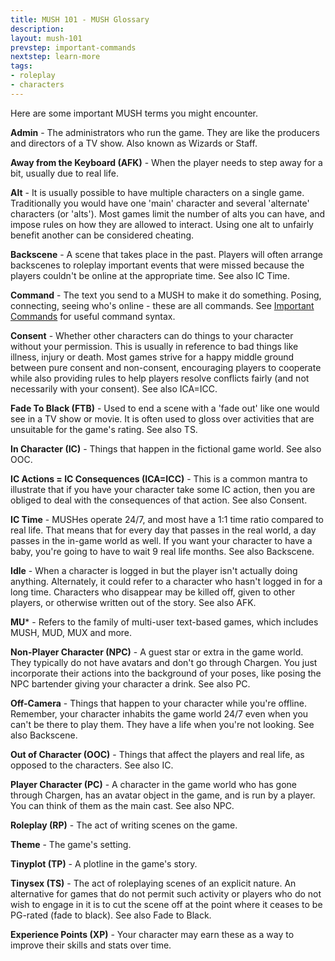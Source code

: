 ```yaml
---
title: MUSH 101 - MUSH Glossary
description:
layout: mush-101
prevstep: important-commands
nextstep: learn-more
tags: 
- roleplay
- characters
---
```


Here are some important MUSH terms you might encounter.

**Admin** - The administrators who run the game.  They are like the producers and directors of a TV show.   Also known as Wizards or Staff.

**Away from the Keyboard (AFK)** - When the player needs to step away for a bit, usually due to real life. 

**Alt** - It is usually possible to have multiple characters on a single game.   Traditionally you would have one 'main' character and several 'alternate' characters (or 'alts').  Most games limit the number of alts you can have, and impose rules on how they are allowed to interact.  Using one alt to unfairly benefit another can be considered cheating.

**Backscene** - A scene that takes place in the past.  Players will often arrange backscenes to roleplay important events that were missed because the players couldn't be online at the appropriate time.  See also IC Time.

**Command** - The text you send to a MUSH to make it do something.  Posing, connecting, seeing who's online - these are all commands.  See [Important Commands](/mush-101/important-commands) for useful command syntax.

**Consent**	- Whether other characters can do things to your character without your permission.  This is usually in reference to bad things like illness, injury or death. Most games strive for a happy middle ground between pure consent and non-consent, encouraging players to cooperate while also providing rules to help players resolve conflicts fairly (and not necessarily with your consent).   See also ICA=ICC.

**Fade To Black (FTB)** - Used to end a scene with a 'fade out' like one would see in a TV show or movie.   It is often used to gloss over activities that are unsuitable for the game's rating.   See also TS.

**In Character (IC)** - Things that happen in the fictional game world.   See also OOC.

**IC Actions = IC Consequences (ICA=ICC)**	- This is a common mantra to illustrate that if you have your character take some IC action, then you are obliged to deal with the consequences of that action.   See also Consent.

**IC Time**  - MUSHes operate 24/7, and most have a 1:1 time ratio compared to real life.  That means that for every day that passes in the real world, a day passes in the in-game world as well.  If you want your character to have a baby, you're going to have to wait 9 real life months.  See also Backscene.

**Idle** - When a character is logged in but the player isn't actually doing anything.  Alternately, it could refer to a character who hasn't logged in for a long time.  Characters who disappear may be killed off, given to other players, or otherwise written out of the story.  See also AFK.

**MU***	- Refers to the family of multi-user text-based games, which includes MUSH, MUD, MUX and more.

**Non-Player Character (NPC)** - A guest star or extra in the game world.  They typically do not have avatars and don't go through Chargen.  You just incorporate their actions into the background of your poses, like posing the NPC bartender giving your character a drink.  See also PC.

**Off-Camera** - Things that happen to your character while you're offline.  Remember, your character inhabits the game world 24/7 even when you can't be there to play them.  They have a life when you're not looking.  See also Backscene.

**Out of Character (OOC)** - Things that affect the players and real life, as opposed to the characters.   See also IC.

**Player Character (PC)** -  A character in the game world who has gone through Chargen, has an avatar object in the game, and is run by a player.  You can think of them as the main cast.  See also NPC.

**Roleplay (RP)** - The act of writing scenes on the game.

**Theme** - The game's setting.

**Tinyplot (TP)** - A plotline in the game's story. 

**Tinysex (TS)** - The act of roleplaying scenes of an explicit nature. An alternative for games that do not permit such activity or players who do not wish to engage in it is to cut the scene off at the point where it ceases to be PG-rated (fade to black).  See also Fade to Black.

**Experience Points (XP)** - Your character may earn these as a way to improve their skills and stats over time.
